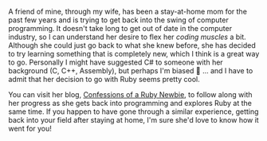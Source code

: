 A friend of mine, through my wife, has been a stay-at-home mom for the past few years and is trying to get back into the swing of computer programming. It doesn't take long to get out of date in the computer industry, so I can understand her desire to flex her _coding muscles_ a bit. Although she could just go back to what she knew before, she has decided to try learning something that is completely new, which I think is a great way to go. Personally I might have suggested C# to someone with her background (C, C++, Assembly), but perhaps I'm biased 🙂 ... and I have to admit that her decision to go with Ruby seems pretty cool.

You can visit her blog, [Confessions of a Ruby Newbie](http://rubynewbie.blogspot.com/), to follow along with her progress as she gets back into programming and explores Ruby at the same time. If you happen to have gone through a similar experience, getting back into your field after staying at home, I'm sure she'd love to know how it went for you!